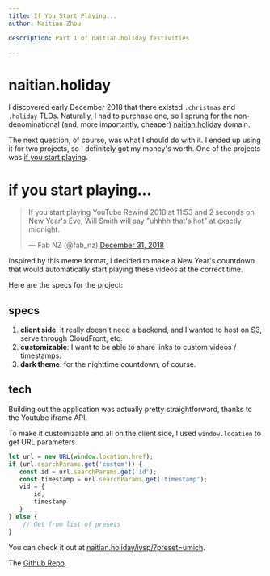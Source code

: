 ```yaml
---
title: If You Start Playing...
author: Naitian Zhou

description: Part 1 of naitian.holiday festivities

---
```


# naitian.holiday

I discovered early December 2018 that there existed `.christmas` and `.holiday`
TLDs. Naturally, I had to purchase one, so I sprung for the non-denominational
(and, more importantly, cheaper) [naitian.holiday](https://naitian.holiday)
domain.

The next question, of course, was what I should do with it. I ended up using it
for two projects, so I definitely got my money's worth. One of the projects was
[if you start playing](https://naitian.holiday/iysp/?preset=umich).

# if you start playing...

<blockquote class="twitter-tweet" data-lang="en"><p lang="en" dir="ltr">If you start playing YouTube Rewind 2018 at 11:53 and 2 seconds on New Year&#39;s Eve, Will Smith will say &quot;uhhhh that&#39;s hot&quot; at exactly midnight.</p>&mdash; Fab NZ (@fab_nz) <a href="https://twitter.com/fab_nz/status/1079555364759031808?ref_src=twsrc%5Etfw">December 31, 2018</a></blockquote>

Inspired by this meme format, I decided to make a New Year's countdown that
would automatically start playing these videos at the correct time.

Here are the specs for the project:

## specs

1. **client side**: it really doesn't need a backend, and I wanted to host on
   S3, serve through CloudFront, etc.
2. **customizable**: I want to be able to share links to custom videos /
   timestamps.
3. **dark theme**: for the nighttime countdown, of course.

## tech

Building out the application was actually pretty straightforward, thanks to the
Youtube iframe API.

To make it customizable and all on the client side, I used `window.location` to
get URL parameters.

```js
let url = new URL(window.location.href);
if (url.searchParams.get('custom')) {
   const id = url.searchParams.get('id');
   const timestamp = url.searchParams.get('timestamp');
   vid = {
       id,
       timestamp
   }
} else {
    // Get from list of presets
}
```

You can check it out at
[naitian.holiday/iysp/?preset=umich](https://naitian.holiday/iysp/?preset=umich).

The [Github Repo](https://github.com/naitian/startplaying).
